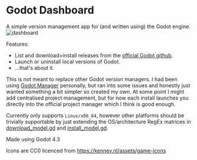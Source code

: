 # Godot Dashboard
A simple version management app for (and written using) the Godot engine.
![dashboard](https://github.com/user-attachments/assets/8db59370-0ae2-4942-a91a-e227d2f9aeee)

Features:
 - List and download+install releases from the [official Godot github](https://github.com/godotengine/godot/releases).
 - Launch or uninstall local versions of Godot.
 - ...that's about it.

This is not meant to replace other Godot version managers. I had been using [Godot Manager](https://github.com/eumario/godot-manager) 
personally, but ran into some issues and honestly just wanted something a bit simpler so created my own.
At some point I might add centralised project management, but for now each install launches you directly into the official project manager
which I think is good enough.

Currently only supports `Linux/x86_64`, however other platforms should be trivially supportable by just extending the OS/architecture 
RegEx matrices in [download_model.gd](scripts/models/download_model.gd#L9) and [install_model.gd](scripts/models/install_model.gd#L6).

Made using Godot 4.3

Icons are CC0 licenced from https://kenney.nl/assets/game-icons
